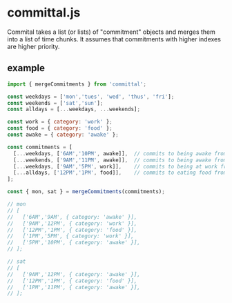 # committal.js

Commital takes a list (or lists) of "commitment" objects and merges them into a list of time chunks. It assumes that commitments with higher indexes are higher priority.

## example

```javascript
import { mergeCommitments } from 'committal';

const weekdays = ['mon','tues', 'wed', 'thus', 'fri'];
const weekends = ['sat','sun'];
const alldays = [...weekdays, ...weekends];

const work = { category: 'work' };
const food = { category: 'food' };
const awake = { category: 'awake' };

const commitments = [
  [...weekdays, ['6AM','10PM', awake]],  // commits to being awake from 6am–10pm on weekdays
  [...weekends, ['9AM','11PM', awake]],  // commits to being awake from 9am–11pm on weekends
  [...weekdays, ['9AM','5PM', work]],    // commits to being at work from 9am–5pm on weekdays
  [...alldays, ['12PM','1PM', food]],    // commits to eating food from 12pm–1pm everyday
];

const { mon, sat } = mergeCommitments(commitments);

// mon
// [
//   ['6AM','9AM', { category: 'awake' }],
//   ['9AM','12PM', { category: 'work' }],
//   ['12PM','1PM', { category: 'food' }],
//   ['1PM','5PM', { category: 'work' }],
//   ['5PM','10PM', { category: 'awake' }],
// ];

// sat
// [
//   ['9AM','12PM', { category: 'awake' }],
//   ['12PM','1PM', { category: 'food' }],
//   ['1PM','11PM', { category: 'awake' }],
// ];
```


